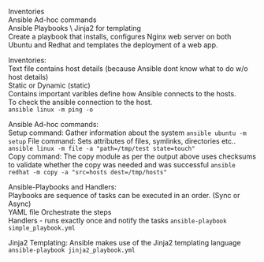 Inventories \
Ansible Ad-hoc commands \
Ansible Playbooks \ 
Jinja2 for templating \
Create a playbook that installs, configures Nginx web server on both Ubuntu and Redhat and templates the deployment of a web app.

Inventories:\
Text file contains host details (because Ansible dont know what to do w/o host details) \
Static or Dynamic (static)\
Contains important varibles define how Ansible connects to the hosts.\
To check the ansible connection to the host.\
`ansible linux -m ping -o`

Ansible Ad-hoc commands:\
Setup command: Gather information about the system `ansible ubuntu -m setup`
File command: Sets attributes of files, symlinks, directories etc.. `ansible linux -m file -a "path=/tmp/test state=touch"`\
Copy command: The copy module as per the output above uses checksums to validate whether the copy was needed and was successful `ansible redhat -m copy -a "src=hosts dest=/tmp/hosts"`

Ansible-Playbooks and Handlers:\
Playbooks are sequence of tasks can be executed in an order. (Sync or Async)\
YAML file
Orchestrate the steps\
Handlers - runs exactly once and notify the tasks
`ansible-playbook simple_playbook.yml` 

Jinja2 Templating:
 Ansible makes use of the Jinja2 templating language\
 `ansible-playbook jinja2_playbook.yml`
 
  

